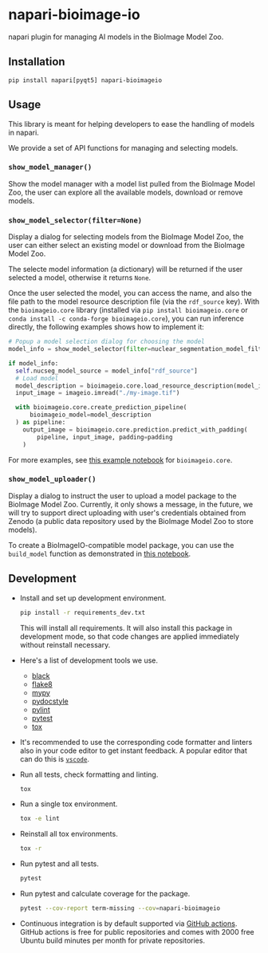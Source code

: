 # napari-bioimage-io

napari plugin for managing AI models in the BioImage Model Zoo.

## Installation

```
pip install napari[pyqt5] napari-bioimageio
```

## Usage

This library is meant for helping developers to ease the handling of models in napari.

We provide a set of API functions for managing and selecting models.

### `show_model_manager()`
Show the model manager with a model list pulled from the BioImage Model Zoo, the user can explore all the available models, download or remove models.

### `show_model_selector(filter=None)`
Display a dialog for selecting models from the BioImage Model Zoo, the user can either select an existing model or download from the BioImage Model Zoo.

The selecte model information (a dictionary) will be returned if the user selected a model, otherwise it returns `None`.

Once the user selected the model, you can access the name, and also the file path to the model resource description file (via the `rdf_source` key). With the `bioimageio.core` library (installed via `pip install bioimageio.core` or `conda install -c conda-forge bioimageio.core`), you can run inference directly, the following examples shows how to implement it:

```python
# Popup a model selection dialog for choosing the model
model_info = show_model_selector(filter=nuclear_segmentation_model_filter)

if model_info:
  self.nucseg_model_source = model_info["rdf_source"]
  # Load model 
  model_description = bioimageio.core.load_resource_description(model_info["rdf_source"])
  input_image = imageio.imread("./my-image.tif")

  with bioimageio.core.create_prediction_pipeline(
      bioimageio_model=model_description
  ) as pipeline:
    output_image = bioimageio.core.prediction.predict_with_padding(
        pipeline, input_image, padding=padding
    )
```

For more examples, see [this example notebook](https://github.com/bioimage-io/core-bioimage-io-python/blob/main/example/bioimageio-core-usage.ipynb) for `bioimageio.core`.
### `show_model_uploader()`
Display a dialog to instruct the user to upload a model package to the BioImage Model Zoo.
Currently, it only shows a message, in the future, we will try to support direct uploading with user's credentials obtained from Zenodo (a public data repository used by the BioImage Model Zoo to store models).

To create a BioImageIO-compatible model package, you can use the `build_model` function as demonstrated in [this notebook]((https://github.com/bioimage-io/core-bioimage-io-python/blob/main/example/bioimageio-core-usage.ipynb)).

## Development

- Install and set up development environment.

  ```sh
  pip install -r requirements_dev.txt
  ```

  This will install all requirements.
It will also install this package in development mode, so that code changes are applied immediately without reinstall necessary.

- Here's a list of development tools we use.
  - [black](https://pypi.org/project/black/)
  - [flake8](https://pypi.org/project/flake8/)
  - [mypy](https://pypi.org/project/mypy/)
  - [pydocstyle](https://pypi.org/project/pydocstyle/)
  - [pylint](https://pypi.org/project/pylint/)
  - [pytest](https://pypi.org/project/pytest/)
  - [tox](https://pypi.org/project/tox/)
- It's recommended to use the corresponding code formatter and linters also in your code editor to get instant feedback. A popular editor that can do this is [`vscode`](https://code.visualstudio.com/).
- Run all tests, check formatting and linting.

  ```sh
  tox
  ```

- Run a single tox environment.

  ```sh
  tox -e lint
  ```

- Reinstall all tox environments.

  ```sh
  tox -r
  ```

- Run pytest and all tests.

  ```sh
  pytest
  ```

- Run pytest and calculate coverage for the package.

  ```sh
  pytest --cov-report term-missing --cov=napari-bioimageio
  ```

- Continuous integration is by default supported via [GitHub actions](https://help.github.com/en/actions). GitHub actions is free for public repositories and comes with 2000 free Ubuntu build minutes per month for private repositories.
